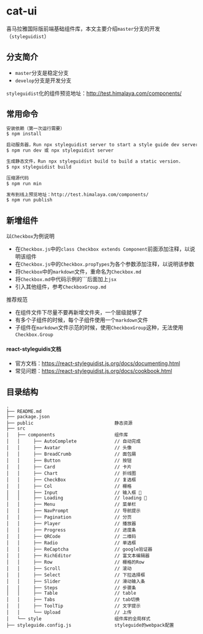 # cat-ui

喜马拉雅国际版前端基础组件库，本文主要介绍`master`分支的开发（`styleguidist`）

## 分支简介

- `master`分支是稳定分支  
- `develop`分支是开发分支  

`styleguidist`化的组件预览地址：http://test.himalaya.com/components/  

## 常用命令

``` bash
安装依赖（第一次运行需要）
$ npm install

启动服务器，Run npx styleguidist server to start a style guide dev server.
$ npm run dev 或 npx styleguidist server 

生成静态文件，Run npx styleguidist build to build a static version.
$ npx styleguidist build

压缩源代码
$ npm run min

发布到线上预览地址：http://test.himalaya.com/components/
$ npm run publish
```

## 新增组件

以`Checkbox`为例说明

- 在`Checkbox.js`中的`class Checkbox extends Component`前面添加注释，以说明该组件
- 在`Checkbox.js`中的`Checkbox.propTypes`为各个参数添加注释，以说明该参数
- 将`Checkbox`中的`markdown`文件，重命名为`Checkbox.md`
- 将`Checkbox.md`中代码示例的\`\`\`后面加上`jsx`
- 引入其他组件，参考`CheckboxGroup.md`

推荐规范

- 在组件文件下尽量不要再新增文件夹，一个层级就够了
- 有多个子组件的时候，每个子组件使用一个`markdown`文件
- 子组件在`markdown`文件示范的时候，使用`CheckboxGroup`这种，无法使用`Checkbox.Group`

#### react-styleguidis文档

- 官方文档：https://react-styleguidist.js.org/docs/documenting.html  
- 常见问题：https://react-styleguidist.js.org/docs/cookbook.html

## 目录结构

```
.
├── README.md
├── package.json
├── public                              静态资源
├── src
│   ├── components                      组件库
│   │     ├── AutoComplete              // 自动完成
│   │     ├── Avatar                    // 头像
│   │     ├── BreadCrumb                // 面包屑
│   │     ├── Button                    // 按钮
│   │     ├── Card                      // 卡片
│   │     ├── Chart                     // 折线图
│   │     ├── CheckBox                  // 复选框
│   │     ├── Col                       // 栅格
│   │     ├── Input                     // 输入框 
│   │     ├── Loading                   // loading 
│   │     ├── Menu                      // 菜单栏
│   │     ├── NavPrompt                 // 导航提示
│   │     ├── Pagination                // 分页
│   │     ├── Player                    // 播放器
│   │     ├── Progress                  // 进度条
│   │     ├── QRCode                    // 二维码
│   │     ├── Radio                     // 单选框
│   │     ├── ReCaptcha                 // google验证器
│   │     ├── RichEditor                // 富文本编辑器
│   │     ├── Row                       // 栅格的Row
│   │     ├── Scroll                    // 滚动
│   │     ├── Select                    // 下拉选择框
│   │     ├── Slider                    // 滑动输入条
│   │     ├── Steps                     // 步骤条
│   │     ├── Table                     // table
│   │     ├── Tabs                      // tab切换
│   │     ├── ToolTip                   // 文字提示
│   │     └── Upload                    // 上传
│   └── style                           组件库的全局样式
├── styleguide.config.js                styleguide的webpack配置
```
